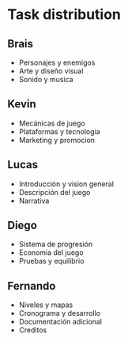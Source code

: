 # Task distribution

## Brais
- Personajes y enemigos
- Arte y diseño visual
- Sonido y musica

## Kevin
- Mecánicas de juego
- Plataformas y tecnologia
- Marketing y promocion

## Lucas
- Introducción y vision general
- Descripción del juego
- Narrativa

## Diego
- Sistema de progresión
- Economia del juego
- Pruebas y equilibrio

## Fernando
- Niveles y mapas
- Cronograma y desarrollo
- Documentación adicional
- Creditos
